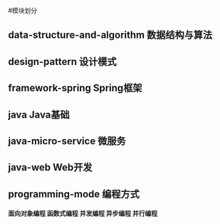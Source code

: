 #模块划分
## data-structure-and-algorithm 数据结构与算法
## design-pattern 设计模式
## framework-spring Spring框架
## java Java基础
## java-micro-service 微服务
## java-web Web开发
## programming-mode 编程方式
#### 面向对象编程 函数式编程 并发编程 异步编程 并行编程 
